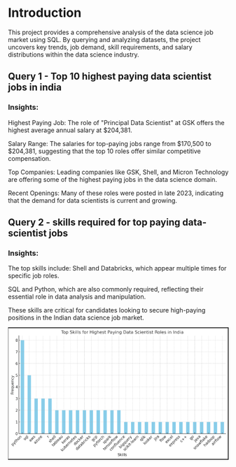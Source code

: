 # Introduction
This project provides a comprehensive analysis of the data science job market using SQL. By querying and analyzing datasets, the project uncovers key trends, job demand, skill requirements, and salary distributions within the data science industry.

## Query 1 - Top 10 highest paying data scientist jobs in india 
### Insights:
Highest Paying Job: The role of "Principal Data Scientist" at GSK offers the highest average annual salary at $204,381.

Salary Range: The salaries for top-paying jobs range from $170,500 to $204,381, suggesting that the top 10 roles offer similar competitive compensation.

Top Companies: Leading companies like GSK, Shell, and Micron Technology are offering some of the highest paying jobs in the data science domain.

Recent Openings: Many of these roles were posted in late 2023, indicating that the demand for data scientists is current and growing.

## Query 2 - skills required for top paying data-scientist jobs
### Insights: 
The top skills include:
Shell and Databricks, which appear multiple times for specific job roles.

SQL and Python, which are also commonly required, reflecting their essential role in data analysis and manipulation.

These skills are critical for candidates looking to secure high-paying positions in the Indian data science job market.

![Top skills required:](assets\top_skills.png)
